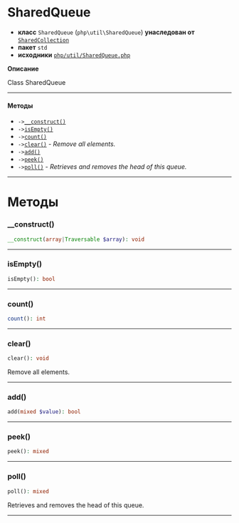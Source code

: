 # SharedQueue

- **класс** `SharedQueue` (`php\util\SharedQueue`) **унаследован от** [`SharedCollection`](api-docs/classes/php/util/SharedCollection.ru.md)
- **пакет** `std`
- **исходники** [`php/util/SharedQueue.php`](./src/main/resources/JPHP-INF/sdk/php/util/SharedQueue.php)

**Описание**

Class SharedQueue

---

#### Методы

- `->`[`__construct()`](#method-__construct)
- `->`[`isEmpty()`](#method-isempty)
- `->`[`count()`](#method-count)
- `->`[`clear()`](#method-clear) - _Remove all elements._
- `->`[`add()`](#method-add)
- `->`[`peek()`](#method-peek)
- `->`[`poll()`](#method-poll) - _Retrieves and removes the head of this queue._

---
# Методы

<a name="method-__construct"></a>

### __construct()
```php
__construct(array|Traversable $array): void
```

---

<a name="method-isempty"></a>

### isEmpty()
```php
isEmpty(): bool
```

---

<a name="method-count"></a>

### count()
```php
count(): int
```

---

<a name="method-clear"></a>

### clear()
```php
clear(): void
```
Remove all elements.

---

<a name="method-add"></a>

### add()
```php
add(mixed $value): bool
```

---

<a name="method-peek"></a>

### peek()
```php
peek(): mixed
```

---

<a name="method-poll"></a>

### poll()
```php
poll(): mixed
```
Retrieves and removes the head of this queue.

---
